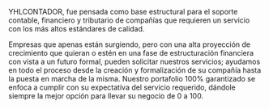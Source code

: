 YHLCONTADOR, fue pensada como base estructural para el soporte contable, financiero y tributario de compañías que requieren un servicio con los más altos estándares de calidad.

Empresas que apenas están surgiendo, pero con una alta proyección de crecimiento que quieran o estén en una fase de estructuración financiera con vista a un futuro formal, pueden solicitar nuestros servicios; ayudamos en todo el proceso desde la creación y formalización de su compañía hasta la puesta en marcha de la misma. Nuestro portafolio 100% garantizado se enfoca a cumplir con su expectativa del servicio requerido, dándole siempre la mejor opción para llevar su negocio de 0 a 100.
<!---
YHLCONTADORES/YHLCONTADORES is a ✨ special ✨ repository because its `README.md` (this file) appears on your GitHub profile.
You can click the Preview link to take a look at your changes.
--->
